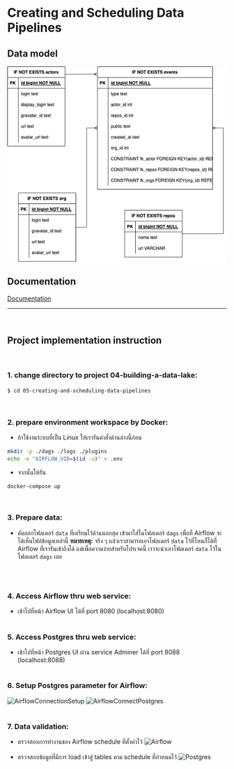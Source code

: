 # Creating and Scheduling Data Pipelines

## Data model
![DataModel](https://github.com/psurasai/SWU-DS525/blob/894ab5da2cb5b6a588de4c2c65717055f724168e/01-data-modelling-i/01-data_modelling.jpg)
<br>

## Documentation
[Documentation]()
<br>
__________
<br>

## Project implementation instruction
<br>

### 1. change directory to project 04-building-a-data-lake:
```sh
$ cd 05-creating-and-scheduling-data-pipelines
```
<br>

### 2. prepare environment workspace by Docker:
- ถ้าใช้งานระบบที่เป็น Linux ให้เรารันคำสั่งด้านล่างนี้ก่อน

```sh
mkdir -p ./dags ./logs ./plugins
echo -e "AIRFLOW_UID=$(id -u)" > .env
```

- จากนั้นให้รัน

```sh
docker-compose up
```
<br>

### 3. Prepare data:
- คัดลอกโฟลเดอร์ `data` ที่เตรียมไว้ด้านนอกสุด เข้ามาใส่ในโฟลเดอร์ `dags` เพื่อที่ Airflow จะได้เห็นไฟล์ข้อมูลเหล่านี้ 
**หมายเหตุ:** จริง ๆ แล้วเราสามารถเอาโฟลเดอร์ `data` ไว้ที่ไหนก็ได้ที่ Airflow ที่เรารันเข้าถึงได้ แต่เพื่อความง่ายสำหรับโปรเจคนี้ เราจะนำเอาโฟลเดอร์ `data` ไว้ในโฟลเดอร์ `dags` เลย

<br>

<br>

### 4. Access Airflow thru web service:
- เข้าไปที่หน้า Airflow UI ได้ที่ port 8080 (localhost:8080)
<br><br>

### 5. Access Postgres thru web service:
- เข้าไปที่หน้า Postgres UI ผ่าน service Adminer ได้ที่ port 8088 (localhost:8088)
<br><br>

### 6. Setup Postgres parameter for Airflow:
![AirflowConnectionSetup](Doc/AirflowConnectionSetup.png)
![AirflowConnectPostgres](Doc/AirflowConnectPostgres.png)
<br><br>

### 7. Data validation:
- ตรวจสอบการทำงานของ Airflow schedule ที่ตั้งค่าไว้
![Airflow](Doc/Airflow.png)
<br><br>
- ตรวจสอบข้อมูลที่มีการ load เข้าสู่ tables ตาม schedule ที่กำหนดไว้
![Postgres](Doc/Postgres.png)